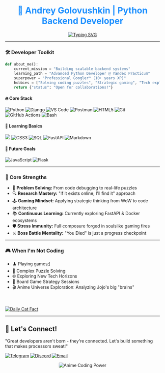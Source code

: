 <div align="center">
  
# <a href="https://github.com/Frenky19" style="color: #1e90ff; text-decoration: none">🐍 Andrey Golovushkin | Python Backend Developer</a>

[![Typing SVG](https://readme-typing-svg.demolab.com?font=Fira+Code&size=22&duration=4000&pause=1000&color=1E90FF&width=470&lines=%0A%F0%9F%91%8B%0A%F0%9F%91%8B%20%20+Welcome+to+my+profile!+%0A%F0%9F%91%8B%0A%F0%9F%91%8B;Studying+backend+Python+development;%E2%9C%A8+Always+learning+new+things+%E2%9C%A8)](https://git.io/typing-svg)
</div>

---

### 🛠️ **Developer Toolkit**
```python
def about_me():
    current_mission = "Building scalable backend systems"
    learning_path = "Advanced Python Developer @ Yandex Practicum"
    superpower = "Professional Googler™ (10+ years XP)"
    hobbies = ["Solving coding puzzles", "Strategic gaming", "Tech exploration"]
    return {"status": "Open for collaborations!"}
```

#### 🔥 Core Stack
<p align="left">
  <img src="https://img.shields.io/badge/Python-3776AB?logo=python&logoColor=white" alt="Python">
  <img src="https://img.shields.io/badge/Django-092E20?logo=django&logoColor=white" alt="Django">
  <img src="https://img.shields.io/badge/VS_Code-007ACC?logo=visual-studio-code&logoColor=white" alt="VS Code">
  <img src="https://img.shields.io/badge/Postman-FF6C37?logo=postman&logoColor=white" alt="Postman">
  <img src="https://img.shields.io/badge/HTML5-E34F26?logo=html5&logoColor=white" alt="HTML5">
  <img src="https://img.shields.io/badge/Git-F05032?logo=git&logoColor=white" alt="Git">
  <img src="https://img.shields.io/badge/GitHub_Actions-2088FF?logo=github-actions&logoColor=white" alt="GitHub Actions">
  <img src="https://img.shields.io/badge/Bash-4EAA25?logo=gnu-bash&logoColor=white" alt="Bash">
</p>

#### 🌱 Learning Basics
<p align="left">
  <img src="https://img.shields.io/badge/PyCharm-000000?logo=pycharm&logoColor=white">
  <img src="https://img.shields.io/badge/CSS3-1572B6?logo=css3&logoColor=white" alt="CSS3">
  <img src="https://img.shields.io/badge/SQL-4479A1?logo=postgresql&logoColor=white" alt="SQL">
  <img src="https://img.shields.io/badge/FastAPI-009688?logo=fastapi&logoColor=white" alt="FastAPI">
  <img src="https://img.shields.io/badge/Markdown-000000?logo=markdown&logoColor=white" alt="Markdown">
</p>

#### 🚧 Future Goals
<p align="left">
  <img src="https://img.shields.io/badge/JavaScript-F7DF1E?logo=javascript&logoColor=black" alt="JavaScript">
  <img src="https://img.shields.io/badge/Flask-000000?logo=flask&logoColor=white" alt="Flask">
</p>

---

### 🎯 Core Strengths
- 🧠 **Problem Solving:** From code debugging to real-life puzzles  
- 🔍 **Research Mastery:** "If it exists online, I'll find it" approach  
- 🕹️ **Gaming Mindset:** Applying strategic thinking from WoW to code architecture  
- 📚 **Continuous Learning:** Currently exploring FastAPI & Docker ecosystems  
- 🛡️ **Stress Immunity:** Full composure forged in soulslike gaming fires
- ⚔️ **Boss Battle Mentality:** "You Died" is just a progress checkpoint

---

### 🎮 When I'm Not Coding
- ♟️ Playing games;)
- 🧩 Complex Puzzle Solving
- 🌐 Exploring New Tech Horizons
- 🎲 Board Game Strategy Sessions
- 🎬 Anime Universe Exploration: Analyzing Jojo's big "brains"

<br>
<br>

<a href="https://github.com/Frenky19" target="_blank">
  <img src="https://img.shields.io/badge/dynamic/json?url=https://catfact.ninja/fact&query=%24.fact&label=Cat+Fact+%F0%9F%90%88&color=1e90ff&style=for-the-badge&logo=github&logoColor=white&labelFontSize=16&width=500" alt="Daily Cat Fact">
</a>

---

## 💬 Let's Connect!
"Great developers aren't born - they're connected. Let's build something that makes processors sweat!"

[![Telegram](https://img.shields.io/badge/Telegram-@Frenky_19-26A5E4?logo=telegram&logoColor=white&style=flat-square)](https://t.me/Frenky_19)
[![Discord](https://img.shields.io/badge/Discord-nadek0%234870-5865F2?logo=discord&logoColor=white&style=flat-square)](https://discordapp.com/users/nadek0)
[![Email](https://img.shields.io/badge/Email-Write_me-FFA500?logo=gmail&logoColor=white&style=flat-square)](mailto:frenkodetto@yandex.ru)

<div align="center">
  
![Anime Coding Power](https://media4.giphy.com/media/v1.Y2lkPTc5MGI3NjExY2x4bzlsMWU3Y3QwdzlvbnRoaW1uZzk3NTRrcnRwbGUzdmD6cHZnOCZlcD12MV9pbnRlcm5hbF9naWZfYnlfaWQmY3Q9Zw/4N5vB4aErlVtVsywBw/giphy.gif)

</div>
